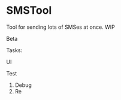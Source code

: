 # SMSTool
Tool for sending lots of SMSes at once. WIP

Beta

Tasks: <p/>
UI <p/>
Test <p/>

1. Debug
2. Re

